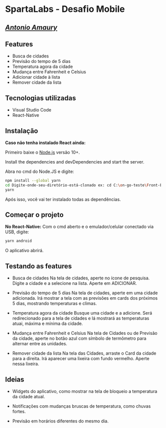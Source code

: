# SpartaLabs - Desafio Mobile
## _[Antonio Amaury]_

## Features 
- Busca de cidades
- Previsão do tempo de 5 dias
- Temperatura agora da cidade
- Mudança entre Fahrenheit e Celsius
- Adicionar cidade à lista
- Remover cidade da lista

## Tecnologias utilizadas

- Visual Studio Code
- React-Native


## Instalação

**Caso não tenha instalado React ainda:**

Primeiro baixe o [Node.js](https://nodejs.org/) versão 10+.

Install the dependencies and devDependencies and start the server.

Abra no cmd do Node.JS e digite:

```sh
npm install --global yarn
cd Digite-onde-seu-diretório-está-clonado ex: cd C:\on-go-teste\Front-End
yarn
```

Após isso, você vai ter instalado todas as dependências.


## Começar o projeto
**No React-Native:**
Com o cmd aberto e o emulador/celular conectado via USB, digite:
```sh
yarn android
```
O aplicativo abrirá.


## Testando as features
- Busca de cidades
Na tela de cidades, aperte no ícone de pesquisa.
Digite a cidade e a selecione na lista.
Aperte em ADICIONAR.

- Previsão do tempo de 5 dias
Na tela de cidades, aperte em uma cidade adicionada.
Irá mostrar a tela com as previsões em cards dos próximos 5 dias, mostrando temperaturas e climas.

- Temperatura agora da cidade
Busque uma cidade e a adicione.
Será redirecionado para a tela de cidades e lá mostrará as temperaturas atuai, máxima e mínima da cidade.
- Mudança entre Fahrenheit e Celsius
Na tela de Cidades ou de Previsão da cidade, aperte no botão azul com símbolo de termômetro para alternar entre as unidades.
- Remover cidade da lista
Na tela das Cidades, arraste o Card da cidade para a direita.
Irá aparecer uma lixeira com fundo vermelho.
Aperte nessa lixeira.

## Ideias
- Widgets do aplicativo, como mostrar na tela de bloqueio a temperatura da cidade atual.
- Notificações com mudanças bruscas de temperatura, como chuvas fortes.
- Previsão em horários diferentes do mesmo dia.

   [Antonio Amaury]: <https://www.linkedin.com/in/amaurymagalhaes/>
   
